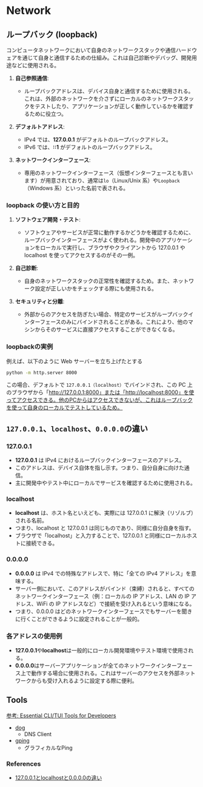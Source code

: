 # Network

## ループバック (loopback)

コンピュータネットワークにおいて自身のネットワークスタックや通信ハードウェアを通じて自身と通信するための仕組み。これは自己診断やデバッグ、開発用途などに使用される。

1. **自己参照通信**:

   - ループバックアドレスは、デバイス自身と通信するために使用される。これは、外部のネットワークを介さずにローカルのネットワークスタックをテストしたり、アプリケーションが正しく動作しているかを確認するために役立つ。

2. **デフォルトアドレス**:

   - IPv4 では、**127.0.0.1** がデフォルトのループバックアドレス。
   - IPv6 では、**::1** がデフォルトのループバックアドレス。

3. **ネットワークインターフェース**:
   - 専用のネットワークインターフェース（仮想インターフェースとも言います）が用意されており、通常は`lo`（Linux/Unix 系）や`Loopback`（Windows 系）といった名前で表される。

### loopback の使い方と目的

1. **ソフトウェア開発・テスト**:

   - ソフトウェアやサービスが正常に動作するかどうかを確認するために、ループバックインターフェースがよく使われる。開発中のアプリケーションをローカルで実行し、ブラウザやクライアントから 127.0.0.1 や localhost を使ってアクセスするのがその一例。

2. **自己診断**:

   - 自身のネットワークスタックの正常性を確認するため。また、ネットワーク設定が正しいかをチェックする際にも使用される。

3. **セキュリティと分離**:
   - 外部からのアクセスを防ぎたい場合、特定のサービスがループバックインターフェースのみにバインドされることがある。これにより、他のマシンからそのサービスに直接アクセスすることができなくなる。

### loopbackの実例

例えば、以下のように Web サーバーを立ち上げたとする

```sh
python -m http.server 8000
```

この場合、デフォルトで `127.0.0.1（localhost）`でバインドされ、この PC 上のブラウザから「http://127.0.0.1:8000」または「http://localhost:8000」を使ってアクセスできる。他のPCからはアクセスできないが、これはループバックを使って自身のローカルでテストしているため。

## `127.0.0.1`、`localhost`、`0.0.0.0`の違い

### 127.0.0.1

- **127.0.0.1** は IPv4 におけるループバックインターフェースのアドレス。
- このアドレスは、デバイス自体を指し示す。つまり、自分自身に向けた通信。
- 主に開発中やテスト中にローカルでサービスを確認するために使用される。

### localhost

- **localhost** は、ホスト名といえども、実際には 127.0.0.1 に解決（リゾルブ）される名前。
- つまり、localhost と 127.0.0.1 は同じものであり、同様に自分自身を指す。
- ブラウザで「localhost」と入力することで、127.0.0.1 と同様にローカルホストに接続できる。

### 0.0.0.0

- **0.0.0.0** は IPv4 での特殊なアドレスで、特に「全ての IPv4 アドレス」を意味する。
- サーバー側において、このアドレスがバインド（束縛）されると、すべてのネットワークインターフェース（例：ローカルの IP アドレス、LAN の IP アドレス、WiFi の IP アドレスなど）で接続を受け入れるという意味になる。
- つまり、0.0.0.0 はどのネットワークインターフェースでもサーバーを聞きに行くことができるように設定されることが一般的。

### 各アドレスの使用例

- **127.0.0.1**や**localhost**は一般的にローカル開発環境やテスト環境で使用される。
- **0.0.0.0**はサーバーアプリケーションが全てのネットワークインターフェース上で動作する場合に使用される。これはサーバーのアクセスを外部ネットワークからも受け入れるように設定する際に便利。

## Tools

[参考: Essential CLI/TUI Tools for Developers](https://packagemain.tech/p/essential-clitui-tools-for-developers)

- [dog](https://github.com/ogham/dog)
  - DNS Client
- [gping](https://github.com/orf/gping)
  - グラフィカルなPing

### References

- [127.0.0.1とlocalhostと0.0.0.0の違い](https://qiita.com/1ain2/items/194a9372798eaef6c5ab)

